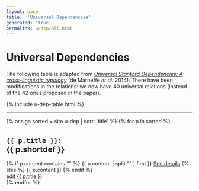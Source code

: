 ```yaml
---
layout: base
title:  'Universal Dependencies'
generated: 'true'
permalink: u/dep/all.html
---
```


# Universal Dependencies

The following table is adapted from [*Universal Stanford Dependencies:
A cross-linguistic typology*](http://nlp.stanford.edu/pubs/USD_LREC14_paper_camera_ready.pdf) (de Marneffe *et al.* 2014). There have been modifications in the relations: we now have 40 universal relations (instead of the 42 ones proposed in the paper).

{% include u-dep-table.html %}

----------

{% assign sorted = site.u-dep | sort: 'title' %}
{% for p in sorted %}
<div about="#{{ p.title }}" property="rdfs:subClassOf" resource="#Concept">
	<a id="al-u-dep/{{ p.title }}" class="al-dest"/>
	<h2><code property="rdfs:label" lang="">{{ p.title }}</code>: <div property="rdfs:label">{{ p.shortdef }}</div></h2>
	<div property="rdfs:comment">
{% if p.content contains "<!--details-->" %}    
{{ p.content | split:"<!--details-->" | first }}
		<a property="rdfs:seeAlso" href="{{ p.title }}" class="al-doc">See details</a>
{% else %}
{{ p.content }}
{% endif %}
	</div>
	<a href="{{ site.git_edit }}/{% if p.collection %}{{ p.relative_path }}{% else %}{{ p.path }}{% endif %}" target="#">edit {{ p.title }}</a>
</div>
{% endfor %}
